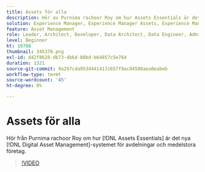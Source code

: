 ```yaml
---
title: Assets för alla
description: Hör av Purnima rachoor Roy om hur Assets Essentials är det nya Digital Asset Management-systemet för avdelningar och medelstora företag.
solution: Experience Manager, Experience Manager Assets, Experience Manager as a Cloud Service
feature: Asset Management
role: Leader, Architect, Developer, Data Architect, Data Engineer, Admin, User
level: Beginner
kt: 10788
thumbnail: 345378.png
exl-id: d42f8628-db73-4b6d-80bd-b64857c5e764
duration: 1321
source-git-commit: 9a297cda953d4414131657f9ac84580aea0eabeb
workflow-type: tm+mt
source-wordcount: '45'
ht-degree: 0%

---
```


# Assets för alla

Hör från Purnima rachoor Roy om hur [!DNL Assets Essentials] är det nya [!DNL Digital Asset Management]-systemet för avdelningar och medelstora företag.

>[!VIDEO](https://video.tv.adobe.com/v/345378/?quality=12&learn=on)

